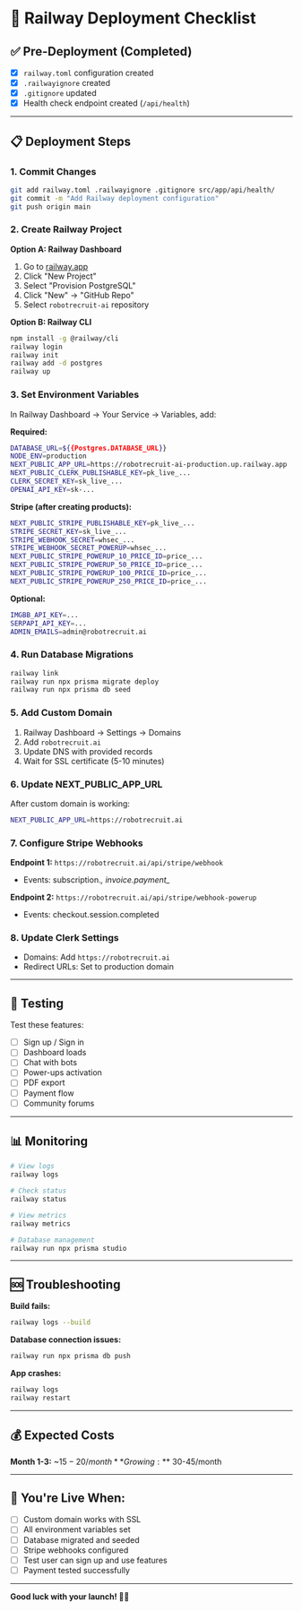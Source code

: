 # 🚂 Railway Deployment Checklist

## ✅ Pre-Deployment (Completed)

- [x] `railway.toml` configuration created
- [x] `.railwayignore` created
- [x] `.gitignore` updated
- [x] Health check endpoint created (`/api/health`)

---

## 📋 Deployment Steps

### 1. Commit Changes

```bash
git add railway.toml .railwayignore .gitignore src/app/api/health/
git commit -m "Add Railway deployment configuration"
git push origin main
```

### 2. Create Railway Project

**Option A: Railway Dashboard**
1. Go to [railway.app](https://railway.app)
2. Click "New Project"
3. Select "Provision PostgreSQL"
4. Click "New" → "GitHub Repo"
5. Select `robotrecruit-ai` repository

**Option B: Railway CLI**
```bash
npm install -g @railway/cli
railway login
railway init
railway add -d postgres
railway up
```

### 3. Set Environment Variables

In Railway Dashboard → Your Service → Variables, add:

**Required:**
```bash
DATABASE_URL=${{Postgres.DATABASE_URL}}
NODE_ENV=production
NEXT_PUBLIC_APP_URL=https://robotrecruit-ai-production.up.railway.app
NEXT_PUBLIC_CLERK_PUBLISHABLE_KEY=pk_live_...
CLERK_SECRET_KEY=sk_live_...
OPENAI_API_KEY=sk-...
```

**Stripe (after creating products):**
```bash
NEXT_PUBLIC_STRIPE_PUBLISHABLE_KEY=pk_live_...
STRIPE_SECRET_KEY=sk_live_...
STRIPE_WEBHOOK_SECRET=whsec_...
STRIPE_WEBHOOK_SECRET_POWERUP=whsec_...
NEXT_PUBLIC_STRIPE_POWERUP_10_PRICE_ID=price_...
NEXT_PUBLIC_STRIPE_POWERUP_50_PRICE_ID=price_...
NEXT_PUBLIC_STRIPE_POWERUP_100_PRICE_ID=price_...
NEXT_PUBLIC_STRIPE_POWERUP_250_PRICE_ID=price_...
```

**Optional:**
```bash
IMGBB_API_KEY=...
SERPAPI_API_KEY=...
ADMIN_EMAILS=admin@robotrecruit.ai
```

### 4. Run Database Migrations

```bash
railway link
railway run npx prisma migrate deploy
railway run npx prisma db seed
```

### 5. Add Custom Domain

1. Railway Dashboard → Settings → Domains
2. Add `robotrecruit.ai`
3. Update DNS with provided records
4. Wait for SSL certificate (5-10 minutes)

### 6. Update NEXT_PUBLIC_APP_URL

After custom domain is working:
```bash
NEXT_PUBLIC_APP_URL=https://robotrecruit.ai
```

### 7. Configure Stripe Webhooks

**Endpoint 1:** `https://robotrecruit.ai/api/stripe/webhook`
- Events: subscription.*, invoice.payment_*

**Endpoint 2:** `https://robotrecruit.ai/api/stripe/webhook-powerup`
- Events: checkout.session.completed

### 8. Update Clerk Settings

- Domains: Add `https://robotrecruit.ai`
- Redirect URLs: Set to production domain

---

## 🧪 Testing

Test these features:
- [ ] Sign up / Sign in
- [ ] Dashboard loads
- [ ] Chat with bots
- [ ] Power-ups activation
- [ ] PDF export
- [ ] Payment flow
- [ ] Community forums

---

## 📊 Monitoring

```bash
# View logs
railway logs

# Check status
railway status

# View metrics
railway metrics

# Database management
railway run npx prisma studio
```

---

## 🆘 Troubleshooting

**Build fails:**
```bash
railway logs --build
```

**Database connection issues:**
```bash
railway run npx prisma db push
```

**App crashes:**
```bash
railway logs
railway restart
```

---

## 💰 Expected Costs

**Month 1-3:** ~$15-20/month
**Growing:** ~$30-45/month

---

## 🚀 You're Live When:

- [ ] Custom domain works with SSL
- [ ] All environment variables set
- [ ] Database migrated and seeded
- [ ] Stripe webhooks configured
- [ ] Test user can sign up and use features
- [ ] Payment tested successfully

---

**Good luck with your launch! 🤖🚀**

